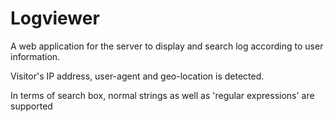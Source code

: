 # Logviewer

A web application for the server to display and search log according to user information.

Visitor's IP address, user-agent and geo-location is detected.

In terms of search box, normal strings as well as 'regular expressions' are supported
